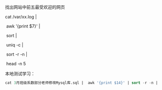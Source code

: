 找出网站中前五最受欢迎的网页

cat /var/xx.log | 

​	awk '{print $7}' |

​	sort |

​	uniq -c |

​	sort -r -n | 

​	head -n 5





本地测试学习：

```sql
cat 3月班级系数部分老师修改Mysql库.sql |  awk '{print $14}' | sort -r -n | head -n 5
```



